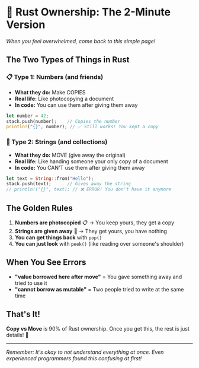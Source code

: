 # 🎯 Rust Ownership: The 2-Minute Version

*When you feel overwhelmed, come back to this simple page!*

## The Two Types of Things in Rust

### 📋 Type 1: Numbers (and friends)
- **What they do:** Make COPIES
- **Real life:** Like photocopying a document
- **In code:** You can use them after giving them away

```rust
let number = 42;
stack.push(number);    // Copies the number
println!("{}", number); // ✅ Still works! You kept a copy
```

### 📄 Type 2: Strings (and collections)
- **What they do:** MOVE (give away the original)
- **Real life:** Like handing someone your only copy of a document
- **In code:** You CAN'T use them after giving them away

```rust
let text = String::from("Hello");
stack.push(text);      // Gives away the string
// println!("{}", text); // ❌ ERROR! You don't have it anymore
```

## The Golden Rules

1. **Numbers are photocopied** 📋 → You keep yours, they get a copy
2. **Strings are given away** 📄 → They get yours, you have nothing
3. **You can get things back** with `pop()` 
4. **You can just look** with `peek()` (like reading over someone's shoulder)

## When You See Errors

- **"value borrowed here after move"** = You gave something away and tried to use it
- **"cannot borrow as mutable"** = Two people tried to write at the same time

## That's It!

**Copy vs Move** is 90% of Rust ownership. Once you get this, the rest is just details! 🌟

---

*Remember: It's okay to not understand everything at once. Even experienced programmers found this confusing at first!*